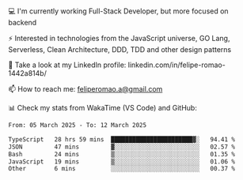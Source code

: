 💻 I'm currently working Full-Stack Developer, but more focused on backend

⚡ Interested in technologies from the JavaScript universe, GO Lang, Serverless, Clean Architecture, DDD, TDD and other design patterns

👥 Take a look at my LinkedIn profile: linkedin.com/in/felipe-romao-1442a814b/

📫 How to reach me: feliperomao.a@gmail.com

📊 Check my stats from WakaTime (VS Code) and GitHub:

<!--START_SECTION:waka-->

```txt
From: 05 March 2025 - To: 12 March 2025

TypeScript   28 hrs 59 mins  ███████████████████████▓░   94.41 %
JSON         47 mins         ▓░░░░░░░░░░░░░░░░░░░░░░░░   02.57 %
Bash         24 mins         ▒░░░░░░░░░░░░░░░░░░░░░░░░   01.35 %
JavaScript   19 mins         ▒░░░░░░░░░░░░░░░░░░░░░░░░   01.06 %
Other        6 mins          ░░░░░░░░░░░░░░░░░░░░░░░░░   00.37 %
```

<!--END_SECTION:waka-->
